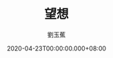 ---
issue: 374
title: 望想
author: 劉玉蕉
language: 大埔
date: 2020-04-23T00:00:00.000+08:00
topic: 抒懷
difficulty: 2
wikidata: Q131449117
wikidata_link: https://www.wikidata.org/wiki/Q131449117
---